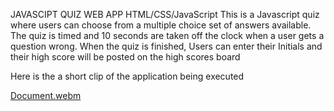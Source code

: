 JAVASCIPT QUIZ WEB APP
HTML/CSS/JavaScript
This is a Javascript quiz where users can choose from a multiple choice set of answers available.
The quiz is timed and 10 seconds are taken off the clock when a user gets a question wrong.
When the quiz is finished, Users can enter their Initials and their high score will be posted on the high scores board

Here is the a short clip of the application being executed

[Document.webm](https://user-images.githubusercontent.com/76454677/184548427-a473ae60-9a28-45c7-aa79-0422ce33f659.webm)
